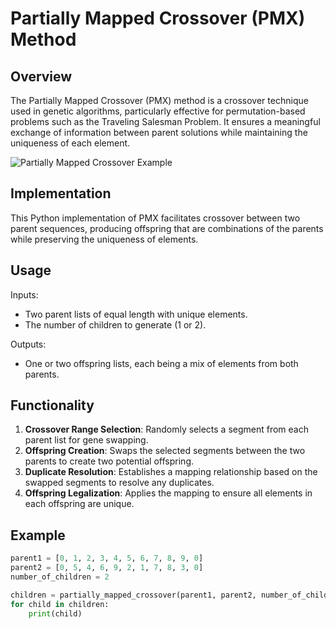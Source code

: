 # Partially Mapped Crossover (PMX) Method

## Overview
The Partially Mapped Crossover (PMX) method is a crossover technique used in genetic algorithms, particularly effective for permutation-based problems such as the Traveling Salesman Problem. It ensures a meaningful exchange of information between parent solutions while maintaining the uniqueness of each element.

![Partially Mapped Crossover Example](images/Example-of-partially-mapped-crossover.png)

## Implementation
This Python implementation of PMX facilitates crossover between two parent sequences, producing offspring that are combinations of the parents while preserving the uniqueness of elements.

## Usage
Inputs:
- Two parent lists of equal length with unique elements.
- The number of children to generate (1 or 2).

Outputs:
- One or two offspring lists, each being a mix of elements from both parents.

## Functionality
1. **Crossover Range Selection**: Randomly selects a segment from each parent list for gene swapping.
2. **Offspring Creation**: Swaps the selected segments between the two parents to create two potential offspring.
3. **Duplicate Resolution**: Establishes a mapping relationship based on the swapped segments to resolve any duplicates.
4. **Offspring Legalization**: Applies the mapping to ensure all elements in each offspring are unique.

## Example
```python
parent1 = [0, 1, 2, 3, 4, 5, 6, 7, 8, 9, 0]
parent2 = [0, 5, 4, 6, 9, 2, 1, 7, 8, 3, 0]
number_of_children = 2

children = partially_mapped_crossover(parent1, parent2, number_of_children)
for child in children:
    print(child)
